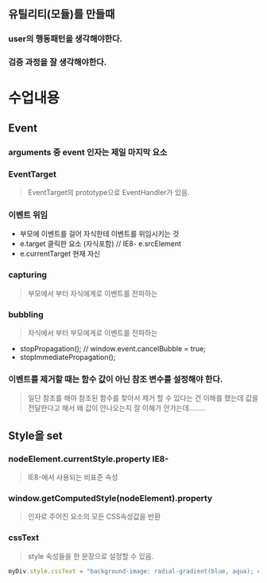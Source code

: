 


## 유틸리티(모듈)를 만들때
### user의 행동패턴을 생각해야한다.
### 검증 과정을 잘 생각해야한다.

# 수업내용

## Event
### arguments 중 event 인자는 제일 마지막 요소
### EventTarget 
> EventTarget의 prototype으로 EventHandler가 있음.

### 이벤트 위임
- 부모에 이벤트를 걸어 자식한테 이벤트를 위임시키는 것
- e.target 클릭한 요소 (자식포함) // IE8- e.srcElement
- e.currentTarget 현재 자신
### capturing
> 부모에서 부터 자식에게로 이벤트를 전파하는 
### bubbling
> 자식에서 부터 부모에게로 이벤트를 전파하는 
- stopPropagation(); // window.event.cancelBubble = true;
- stopImmediatePropagation();
### 이벤트를 제거할 때는 함수 값이 아닌 참조 변수를 설정해야 한다.
> 일단 참조를 해야 참조된 함수를 찾아서 제거 할 수 있다는 건 이해를 했는데 값을 전달한다고 해서 왜 값이 안나오는지 잘 이해가 안가는데........

## Style을 set
### nodeElement.currentStyle.property IE8-
> IE8-에서 사용되는 비표준 속성
### window.getComputedStyle(nodeElement).property
> 인자로 주어진 요소의 모든 CSS속성값을 반환
### cssText
> style 속성들을 한 문장으로 설정할 수 있음.
```javascript
myDiv.style.cssText = "background-image: radial-gradient(blue, aqua); color: white;"
```
